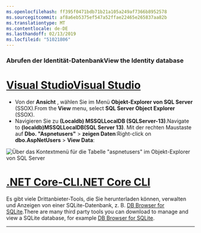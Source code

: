 ```yaml
---
ms.openlocfilehash: ff395f0471bdb71b21a105a249af7366b8952578
ms.sourcegitcommit: af8a6eb5375ef547a52ffae22465e265837aa82b
ms.translationtype: MT
ms.contentlocale: de-DE
ms.lasthandoff: 02/13/2019
ms.locfileid: "51021806"
---
```

### <a name="view-the-identity-database"></a><span data-ttu-id="16a27-101">Abrufen der Identität-Datenbank</span><span class="sxs-lookup"><span data-stu-id="16a27-101">View the Identity database</span></span>

# <a name="visual-studiotabvisual-studio"></a>[<span data-ttu-id="16a27-102">Visual Studio</span><span class="sxs-lookup"><span data-stu-id="16a27-102">Visual Studio</span></span>](#tab/visual-studio) 

* <span data-ttu-id="16a27-103">Von der **Ansicht** , wählen Sie im Menü **Objekt-Explorer von SQL Server** (SSOX).</span><span class="sxs-lookup"><span data-stu-id="16a27-103">From the **View** menu, select **SQL Server Object Explorer** (SSOX).</span></span>
* <span data-ttu-id="16a27-104">Navigieren Sie zu **(Localdb) MSSQLLocalDB (SQLServer-13)**.</span><span class="sxs-lookup"><span data-stu-id="16a27-104">Navigate to **(localdb)MSSQLLocalDB(SQL Server 13)**.</span></span> <span data-ttu-id="16a27-105">Mit der rechten Maustaste auf **Dbo. "Aspnetusers"** > **zeigen Daten**:</span><span class="sxs-lookup"><span data-stu-id="16a27-105">Right-click on **dbo.AspNetUsers** > **View Data**:</span></span>

![Über das Kontextmenü für die Tabelle "aspnetusers" im Objekt-Explorer von SQL Server](~/security/authentication/accconfirm/_static/ssox.png)

# <a name="net-core-clitabnetcore-cli"></a>[<span data-ttu-id="16a27-107">.NET Core-CLI</span><span class="sxs-lookup"><span data-stu-id="16a27-107">.NET Core CLI</span></span>](#tab/netcore-cli)

<span data-ttu-id="16a27-108">Es gibt viele Drittanbieter-Tools, die Sie herunterladen können, verwalten und Anzeigen von einer SQLite-Datenbank, z. B. [DB Browser for SQLite](http://sqlitebrowser.org/).</span><span class="sxs-lookup"><span data-stu-id="16a27-108">There are many third party tools you can download to manage and view a SQLite database, for example [DB Browser for SQLite](http://sqlitebrowser.org/).</span></span>

------